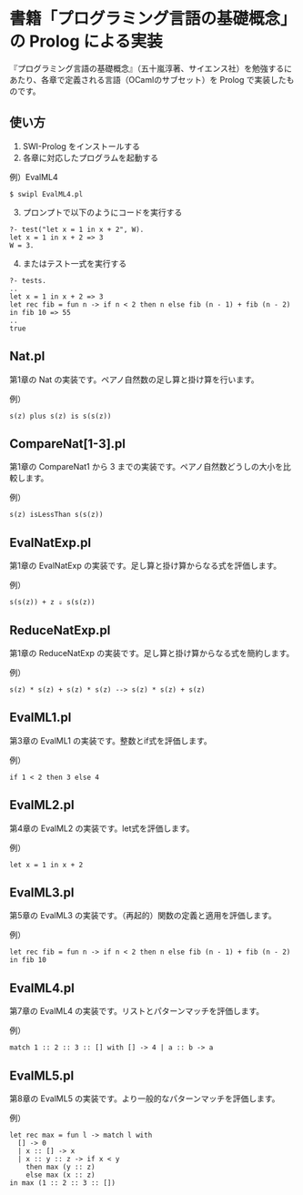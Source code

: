 # 書籍「プログラミング言語の基礎概念」の Prolog による実装

『プログラミング言語の基礎概念』（五十嵐淳著、サイエンス社）を勉強するにあたり、各章で定義される言語（OCamlのサブセット）を Prolog で実装したものです。

## 使い方

1. SWI-Prolog をインストールする
2. 各章に対応したプログラムを起動する

例）EvalML4
```
$ swipl EvalML4.pl
```
3. プロンプトで以下のようにコードを実行する
```
?- test("let x = 1 in x + 2", W).
let x = 1 in x + 2 => 3
W = 3.
```
4. またはテスト一式を実行する
```
?- tests.
..
let x = 1 in x + 2 => 3
let rec fib = fun n -> if n < 2 then n else fib (n - 1) + fib (n - 2) in fib 10 => 55
..
true
```

## Nat.pl

第1章の Nat の実装です。ペアノ自然数の足し算と掛け算を行います。

例）
```
s(z) plus s(z) is s(s(z))
```

## CompareNat[1-3].pl

第1章の CompareNat1 から 3 までの実装です。ペアノ自然数どうしの大小を比較します。

例）
```
s(z) isLessThan s(s(z))
```

## EvalNatExp.pl

第1章の EvalNatExp の実装です。足し算と掛け算からなる式を評価します。

例）
```
s(s(z)) + z ⇓ s(s(z))
```

## ReduceNatExp.pl

第1章の ReduceNatExp の実装です。足し算と掛け算からなる式を簡約します。

例）
```
s(z) * s(z) + s(z) * s(z) --> s(z) * s(z) + s(z)
```

## EvalML1.pl

第3章の EvalML1 の実装です。整数とif式を評価します。

例）
```
if 1 < 2 then 3 else 4
```

## EvalML2.pl

第4章の EvalML2 の実装です。let式を評価します。

例）
```
let x = 1 in x + 2
```

## EvalML3.pl

第5章の EvalML3 の実装です。（再起的）関数の定義と適用を評価します。

例）
```
let rec fib = fun n -> if n < 2 then n else fib (n - 1) + fib (n - 2) in fib 10
```

## EvalML4.pl

第7章の EvalML4 の実装です。リストとパターンマッチを評価します。

例）
```
match 1 :: 2 :: 3 :: [] with [] -> 4 | a :: b -> a
```

## EvalML5.pl

第8章の EvalML5 の実装です。より一般的なパターンマッチを評価します。

例）
```
let rec max = fun l -> match l with 
  [] -> 0
  | x :: [] -> x
  | x :: y :: z -> if x < y
    then max (y :: z)
    else max (x :: z)
in max (1 :: 2 :: 3 :: [])
```
